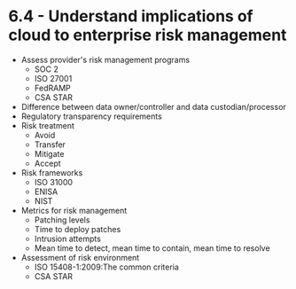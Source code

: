 # 6.4 - Understand implications of cloud to enterprise risk management

- Assess provider's risk management programs
  - SOC 2
  - ISO 27001
  - FedRAMP
  - CSA STAR
- Difference between data owner/controller and data custodian/processor
- Regulatory transparency requirements
- Risk treatment
  - Avoid
  - Transfer
  - Mitigate
  - Accept
- Risk frameworks
  - ISO 31000
  - ENISA
  - NIST
- Metrics for risk management
  - Patching levels
  - Time to deploy patches
  - Intrusion attempts
  - Mean time to detect, mean time to contain, mean time to resolve
- Assessment of risk environment
  - ISO 15408-1:2009:The common criteria
  - CSA STAR
